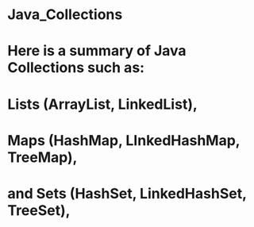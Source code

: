 # Java_Collections
# Here is a summary of Java Collections such as:
# Lists (ArrayList, LinkedList), 
# Maps (HashMap, LInkedHashMap, TreeMap), 
# and Sets (HashSet, LinkedHashSet, TreeSet), 
